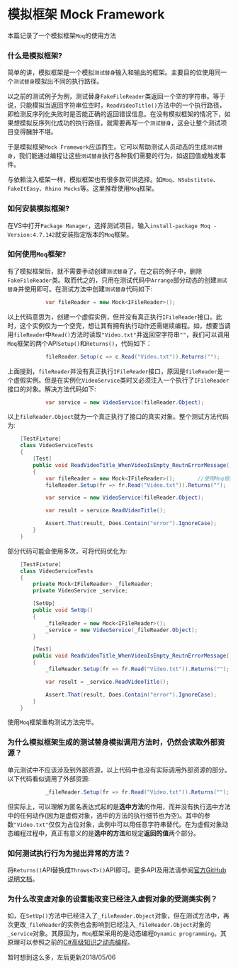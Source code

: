 # 模拟框架 Mock Framework
本篇记录了一个模拟框架`Moq`的使用方法

### 什么是模拟框架?
简单的讲，模拟框架是一个模拟`测试替身`输入和输出的框架。主要目的位使用同一个`测试替身`模拟出不同的执行路径。

以之前的测试例子为例，测试替身`FakeFileReader`类返回一个空的字符串。等于说，只能模拟当返回字符串位空时，`ReadVideoTitle()`方法中的一个执行路径，即检测反序列化失败时是否能正确的返回错误信息。在没有模拟框架的情况下，如果想模拟反序列化成功的执行路径，就需要再写一个`测试替身`，这会让整个测试项目变得臃肿不堪。

于是模拟框架`Mock Framework`应运而生。它可以帮助测试人员动态的生成`测试替身`，我们能通过编程让这些`测试替身`执行各种我们需要的行为，如返回值或触发事件。

与依赖注入框架一样，模拟框架也有很多款可供选择。如`Moq`、`NSubstitute`、`FakeItEasy`、`Rhino Mocks`等。这里推荐使用`Moq`框架。

### 如何安装模拟框架?
在VS中打开`Package Manager`，选择测试项目，输入`install-package Moq -Version:4.7.142`就安装指定版本的`Moq`框架。

### 如何使用`Moq`框架?
有了模拟框架后，就不需要手动创建`测试替身`了。在之前的例子中，删除`FakeFileReader`类。取而代之的，只用在测试代码中`Arrange`部分动态的创建`测试替身`并使用即可。在测试方法中创建`测试替身`代码如下:
```c#
            var fileReader = new Mock<IFileReader>();
```
以上代码意思为，创建一个虚假实例，但并没有真正执行`IFileReader`接口。此时，这个实例仅为一个空壳，想让其有拥有执行动作还需继续编程。如，想要当调用`fileReader`中`Read()`方法时读取`"Video.txt"`并返回空字符串`""`，我们可以调用`Moq`框架的两个API`Setup()`和`Returns()`，代码如下：
```c#
            fileReader.Setup(c => c.Read("Video.txt")).Returns("");
```
上面提到，`fileReader`并没有真正执行`IFileReader`接口，原因是`fileReader`是一个虚假实例。但是在实例化`VideoService`类时又必须注入一个执行了`IFileReader`接口的对象。解决方法代码如下:
```c#
            var service = new VideoService(fileReader.Object);
```
以上`fileReader.Object`就为一个真正执行了接口的真实对象。整个测试方法代码为:
```c#
    [TestFixture]
    class VideoServiceTests
    {
        [Test]
        public void ReadVideoTitle_WhenVideoIsEmpty_ReutnErrorMessage()
        {
            var fileReader = new Mock<IFileReader>();       //使用Moq框架建立虚假实例
            fileReader.Setup(fr => fr.Read("Video.txt")).Returns("");     //动态编程虚假示例，通过匿名表达式模拟调用方法，并按需求编写返回值

            var service = new VideoService(fileReader.Object);          //向构造器注入虚假实例的真实对象

            var result = service.ReadVideoTitle();

            Assert.That(result, Does.Contain("error").IgnoreCase);
        }
    }
```
部分代码可能会使用多次，可将代码优化为:
```c#
    [TestFixture]
    class VideoServiceTests
    {
        private Mock<IFileReader> _fileReader;
        private VideoService _service;

        [SetUp]
        public void SetUp()
        {
            _fileReader = new Mock<IFileReader>();
            _service = new VideoService(_fileReader.Object);
        }

        [Test]
        public void ReadVideoTitle_WhenVideoIsEmpty_ReutnErrorMessage()
        {
            _fileReader.Setup(fr => fr.Read("Video.txt")).Returns("");

            var result = _service.ReadVideoTitle();

            Assert.That(result, Does.Contain("error").IgnoreCase);
        }
    }
```
使用`Moq`框架重构测试方法完毕。

### 为什么模拟框架生成的测试替身模拟调用方法时，仍然会读取外部资源？
单元测试中不应该涉及到外部资源，以上代码中也没有实际调用外部资源的部分。以下代码看似调用了外部资源:
```c#
            _fileReader.Setup(fr => fr.Read("Video.txt")).Returns("");
```
但实际上，可以理解为匿名表达式起的是**选中方法**的作用，而并没有执行选中方法中的任何动作(因为是虚假对象，选中的方法的执行细节也为空)。其中的参数`"Video.txt"`仅仅为占位对象，此例中可以用任意字符串替代。在为虚假对象动态编程过程中，真正有意义的是**选中的方法**和规定**返回的值**两个部分。

### 如何测试执行行为为抛出异常的方法？
将`Returns()`API替换成`Throws<T>()`API即可。更多API及用法请参阅[官方GitHub说明文档](https://github.com/Moq/moq4/wiki/Quickstart)。

### 为什么改变虚对象的设置能改变已经注入虚假对象的受测类实例？
如，在`SetUp()`方法中已经注入了`_fileReader.Object`对象，但在测试方法中，再次更改`_fileReader`的实例也会影响到已经注入`_fileReader.Object`对象的`_service`对象。其原因为，`Moq`框架采用的是动态编程`Dynamic programming`。其原理可以参照之前的[C#高级知识之动态编程](https://github.com/sdw283074970/CS_Advanced_LearningNote/blob/master/8.%E5%8A%A8%E6%80%81%E7%89%B9%E6%80%A7Dynamic.cs)。

暂时想到这么多，左后更新2018/05/06
